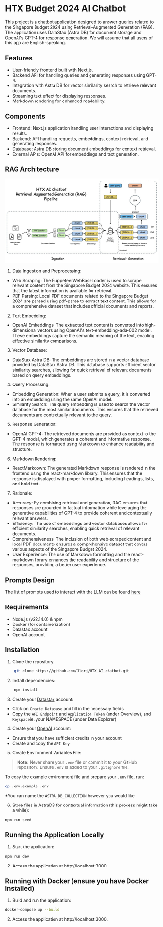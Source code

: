 # HTX Budget 2024 AI Chatbot

This project is a chatbot application designed to answer queries related to the Singapore Budget 2024 using Retrieval-Augmented Generation (RAG). The application uses DataStax (Astra DB) for document storage and OpenAI's GPT-4 for response generation. We will assume that all users of this app are English-speaking.

## Features
- User-friendly frontend built with Next.js.
- Backend API for handling queries and generating responses using GPT-4.
- Integration with Astra DB for vector similarity search to retrieve relevant documents.
- Streaming text effect for displaying responses.
- Markdown rendering for enhanced readability.

## Components
- Frontend: Next.js application handling user interactions and displaying results.
- Backend: API handling requests, embeddings, context retrieval, and generating responses.
- Database: Astra DB storing document embeddings for context retrieval.
- External APIs: OpenAI API for embeddings and text generation.

## RAG Architecture
![RAG architecture](https://github.com/Jlorj/HTX_AI_chatbot/blob/main/Architecture%20Design.jpg)
1. Data Ingestion and Preprocessing:
- Web Scraping: The PuppeteerWebBaseLoader is used to scrape relevant content from the Singapore Budget 2024 website. This ensures that the latest information is available for retrieval.
- PDF Parsing: Local PDF documents related to the Singapore Budget 2024 are parsed using pdf-parse to extract text content. This allows for a comprehensive dataset that includes official documents and reports.
2. Text Embedding:
- OpenAI Embeddings: The extracted text content is converted into high-dimensional vectors using OpenAI's text-embedding-ada-002 model. These embeddings capture the semantic meaning of the text, enabling effective similarity comparisons.
3. Vector Database:
- DataStax Astra DB: The embeddings are stored in a vector database provided by DataStax Astra DB. This database supports efficient vector similarity searches, allowing for quick retrieval of relevant documents based on query embeddings.
4. Query Processing:
- Embedding Generation: When a user submits a query, it is converted into an embedding using the same OpenAI model.
- Similarity Search: The query embedding is used to search the vector database for the most similar documents. This ensures that the retrieved documents are contextually relevant to the query.
5. Response Generation:
- OpenAI GPT-4: The retrieved documents are provided as context to the GPT-4 model, which generates a coherent and informative response. The response is formatted using Markdown to enhance readability and structure.
6. Markdown Rendering:
- ReactMarkdown: The generated Markdown response is rendered in the frontend using the react-markdown library. This ensures that the response is displayed with proper formatting, including headings, lists, and bold text.
7. Rationale:
- Accuracy: By combining retrieval and generation, RAG ensures that responses are grounded in factual information while leveraging the generative capabilities of GPT-4 to provide coherent and contextually relevant answers.
- Efficiency: The use of embeddings and vector databases allows for efficient similarity searches, enabling quick retrieval of relevant documents.
- Comprehensiveness: The inclusion of both web-scraped content and local PDF documents ensures a comprehensive dataset that covers various aspects of the Singapore Budget 2024.
- User Experience: The use of Markdown formatting and the react-markdown library enhances the readability and structure of the responses, providing a better user experience.

## Prompts Design
The list of prompts used to interact with the LLM can be found [here](https://github.com/Jlorj/HTX_AI_chatbot/blob/main/Prompts%20Design.pdf)

## Requirements
- Node.js (v22.14.0) & npm
- Docker (for containerization)
- Datastax account
- OpenAI account

## Installation
1. Clone the repository:
```bash
    git clone https://github.com/Jlorj/HTX_AI_chatbot.git
```
2. Install dependencies:
```bash
    npm install
```

3. Create your [Datastax](https://www.datastax.com/) account:
- Click on `Create Database` and fill in the necessary fields
- Copy the `API Endpoint` and `Application Token` (under Overview), and `Keyspace`ie. your NAMESPACE (under Data Explorer) 

4. Create your [OpenAI](https://auth.openai.com/log-in) account:
- Ensure that you have sufficient credits in your account
- Create and copy the `API Key` 

5. Create Environment Variables File:
> **Note:** Never share your `.env` file or commit it to your GitHub repository. Ensure `.env` is added to your `.gitignore` file.

To copy the example environment file and prepare your `.env` file, run:
```bash
cp .env.example .env
```
*You can name the `ASTRA_DB_COLLECTION` however you would like

6. Store files in AstraDB for contextual information (this process might take a while):
```bash
npm run seed
```

## Running the Application Locally
1. Start the application:
```bash
npm run dev
```
2. Access the application at http://localhost:3000.

## Running with Docker (ensure you have Docker installed)
1. Build and run the application:
```bash
docker-compose up --build
```
2. Access the application at http://localhost:3000.
